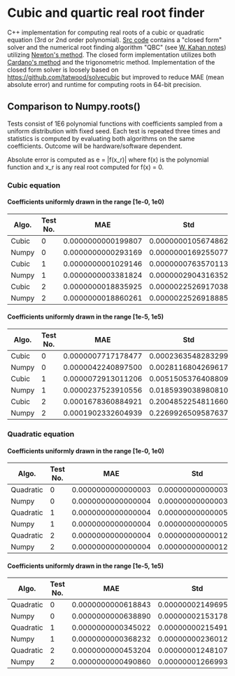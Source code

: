 # Cubic and quartic real root finder

C++ implementation for computing real roots of a cubic or quadratic equation (3rd or 2nd order polynomial). [Src code](https://github.com/MattiasFredriksson/cubic_solver_real/blob/master/Cubic/cubic_lib/src/cubic.cpp) contains a "closed form" solver and the numerical root finding algorithm "QBC" (see [W. Kahan notes](https://people.eecs.berkeley.edu/~wkahan/Math128/Cubic.pdf)) utilizing [Newton's method](https://en.wikipedia.org/wiki/Newton%27s_method). The closed form implementation utilizes both [Cardano's method](https://en.wikipedia.org/wiki/Cubic_equation#Cardano's_method) and the trigonometric method. Implementation of the closed form solver is loosely based on https://github.com/tatwood/solvecubic but improved to reduce MAE (mean absolute error) and runtime for computing roots in 64-bit precision. 

## Comparison to Numpy.roots()

Tests consist of 1E6 polynomial functions with coefficients sampled from a uniform distribution with fixed seed. Each test is repeated three times and statistics is computed by evaluating both algorithms on the same coefficients. Outcome will be hardware/software dependent.

Absolute error is computed as e = |f(x_r)| where f(x) is the polynomial function and x_r is any real root computed for f(x) = 0.

### Cubic equation

#### Coefficients uniformly drawn in the range [1e-0, 1e0)

Algo. | Test No. | MAE | Std | Max 
--- | --- | --- | --- | --- 
Cubic | 0 |  0.0000000000199807 | 0.0000000105674862 | 0.0000115097497277
Numpy | 0 |  0.0000000000293169 | 0.0000000169255077 | 0.0000190077410858
Cubic  | 1 |  0.0000000001029146 | 0.0000000763570113 | 0.0000895105459200
Numpy  | 1 |  0.0000000003381824 | 0.0000002904316352 | 0.0003336512873353
Cubic  | 2 |  0.0000000018835925 | 0.0000022526917038 | 0.0026981010554332
Numpy  | 2 |  0.0000000018860261 | 0.0000022526918885 | 0.0026981010554332


#### Coefficients uniformly drawn in the range [1e-5, 1e5)

Algo. | Test No. | MAE | Std | Max 
--- | --- | --- | --- | --- 
Cubic  | 0 |  0.0000007717178477 | 0.0002363548283299 | 0.1472778703464428
Numpy  | 0 | 0.0000042240897500 | 0.0028116804269617 | 3.1311602018395206
Cubic  | 1 |  0.0000072913011206 | 0.0051505376408809 | 4.7461626961303409
Numpy  |  1 | 0.0000237523910556 | 0.0185939038980810 | 20.7461779549194034
Cubic  | 2 |  0.0001678360884921 | 0.2004852254811660 | 240.1257147381838877
Numpy  | 2 |  0.0001902332604939 | 0.2269926509587637 | 271.8742242266598623


### Quadratic equation

#### Coefficients uniformly drawn in the range [1e-0, 1e0)

Algo. | Test No. | MAE | Std | Max 
--- | --- | --- | --- | --- 
Quadratic | 0 | 0.0000000000000003 | 0.0000000000000319 | 0.0000000000316736
Numpy | 0 | 0.0000000000000004 | 0.0000000000000322 | 0.0000000000316736
Quadratic | 1 | 0.0000000000000004 | 0.0000000000000597 | 0.0000000000634905
Numpy | 1 | 0.0000000000000004 | 0.0000000000000598 | 0.0000000000634905
Quadratic | 2 | 0.0000000000000004 | 0.0000000000001256 | 0.0000000001389600
Numpy | 2 | 0.0000000000000004 | 0.0000000000001255 | 0.0000000001389600


#### Coefficients uniformly drawn in the range [1e-5, 1e5)

Algo. | Test No. | MAE | Std | Max 
--- | --- | --- | --- | --- 
Quadratic | 0 | 0.0000000000618843 | 0.0000000214969506 | 0.0000229584111366
Numpy | 0 | 0.0000000000638890 | 0.0000000215317834 | 0.0000229584111366
Quadratic | 1 | 0.0000000000345022 | 0.0000000021549128 | 0.0000013075477909
Numpy | 1 | 0.0000000000368232 | 0.0000000023601247 | 0.0000013075477909
Quadratic | 2 | 0.0000000000453204 | 0.0000000124810741 | 0.0000133562862175
Numpy | 2 | 0.0000000000490860 | 0.0000000126699302 | 0.0000133562862175
